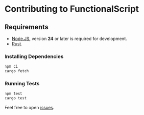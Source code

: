 # Contributing to FunctionalScript

## Requirements

- [Node.JS](https://nodejs.org/en/download), version **24** or later is required for development.
- [Rust](https://www.rust-lang.org/tools/install).

### Installing Dependencies

```bash
npm ci
cargo fetch
```

### Running Tests

```bash
npm test
cargo test
```

Feel free to open [issues](https://github.com/functionalscript/functionalscript/issues).
